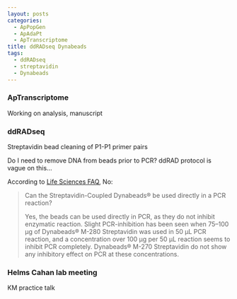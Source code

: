 ```yaml
---
layout: posts
categories: 
  - ApPopGen
  - ApAdaPt
  - ApTranscriptome
title: ddRADseq Dynabeads
tags: 
  - ddRADseq
  - streptavidin
  - Dynabeads
---
```


### ApTranscriptome

Working on analysis, manuscript


### ddRADseq

Streptavidin bead cleaning of P1-P1 primer pairs

Do I need to remove DNA from beads prior to PCR? ddRAD protocol is vague on this...

According to [Life Sciences FAQ](http://www.lifetechnologies.com/us/en/home/brands/product-brand/dynal/streptavidin-coupled-dynabeads/dynabeads-streptavidin.html#9), No:

> Can the Streptavidin-Coupled Dynabeads® be used directly in a PCR reaction?
> 
> Yes, the beads can be used directly in PCR, as they do not inhibit enzymatic reaction. Slight PCR-inhibition has been seen when 75–100 µg of Dynabeads® M-280 Streptavidin was used in 50 µL PCR reaction, and a concentration over 100 µg per 50 µL reaction seems to inhibit PCR completely. Dynabeads® M-270 Streptavidin do not show any inhibitory effect on PCR at these concentrations.
> 


### Helms Cahan lab meeting

KM practice talk



